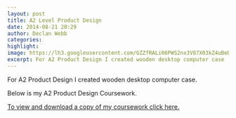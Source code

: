 ```yaml
---
layout: post
title: A2 Level Product Design
date: 2014-08-21 20:29
author: Declan Webb
categories:
highlight:
image: https://lh3.googleusercontent.com/GZZfRALi06PWS2nx3V87X03kZ4uBeD5dneAfa-6LmE2Vgkd7hy8SKnr0ucz2LOMib8oWCC7HBS1iPWOw7Nj6jo24vTaCVnoiuUPl_wMQqAQwrku6bVMWgyuw_tZ9VPowDwvXDYj6UKX6D21C1xQvJi87TOCHsR-i-lAlJuASb3MZEL-09gQkZ6xSWpzhZe-xtCKFsKZHfLsNArEw65RKZQn8q6l0qeKFGXTPgOdrl9lmxqxrBzRFsYMr0JnU1WwcvVqHvbN48JslAUxa3yICg6mcwQzRhbylpof8-uwpZ4mLotHCBPNngqaJGq6Frb538xsHaBtPmgm4yN5_z7woGzfwcPHkd-BRkr4vi-kVHydr1_TOBLIEhB0QhAxgr3CjxJ0knNTzb0VE2hrnthWm39A43e0KOKCAISs6nbwvlLv-3wzbpnOjBFdsqHpGd0xt_yHCJkosd6aIpFrp1c3R91t3DBQmYkypqalPdoL94lmwOfkZKiRUpfMGUPAhaE81ILi9jeWV8Yvr5mmAcd25cPf4JrqAUHHTny-2VnmSJPQd7v0OKkcvTQcK7Xl-0T9WRaHVK4cC4_R6lPvR0XQfTswuyrVznct59EnCMOFR7GhI0DRxzQJqnw=s1000
excerpt: For A2 Product Design I created wooden desktop computer case
---
```

For A2 Product Design I created wooden desktop computer case.

Below is my A2 Product Design Coursework.

<a href="https://drive.google.com/file/d/0B8DmHQsoX0WjSExfcF9YVEVCeTg/view?usp=sharing" target="_blank">To view and download a copy of my coursework click here.</a>
